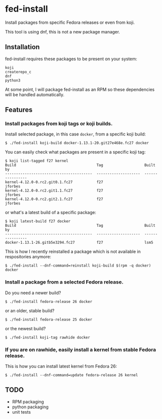 # fed-install

Install packages from specific Fedora releases or even from koji.

This tool is using dnf, this is not a new package manager.


## Installation

fed-install requires these packages to be present on your system:

```
koji
createrepo_c
dnf
python3
```

At some point, I will package fed-install as an RPM so these dependencies will
be handled automatically.


## Features


### Install packages from koji tags or koji builds.

Install selected package, in this case `docker`, from a specific koji build:
```
$ ./fed-install koji-build docker-1.13.1-20.git27e468e.fc27 docker
```

You can easily check what packages are present in a specific koji tag:
```
$ koji list-tagged f27 kernel
Build                                     Tag                   Built by
----------------------------------------  --------------------  ----------------
kernel-4.12.0-0.rc2.git0.1.fc27           f27                   jforbes
kernel-4.12.0-0.rc2.git1.1.fc27           f27                   jforbes
kernel-4.12.0-0.rc2.git2.1.fc27           f27                   jforbes
```

or what's a latest build of a specific package:
```
$ koji latest-build f27 docker
Build                                     Tag                   Built by
----------------------------------------  --------------------  ----------------
docker-1.13.1-26.gitb5e3294.fc27          f27                   lsm5
```

This is how I recently reinstalled a package which is not available in respositories anymore:
```
$ ./fed-install --dnf-command=reinstall koji-build $(rpm -q docker) docker
```


### Install a package from a selected Fedora release.

Do you need a newer build?

```
$ ./fed-install fedora-release 26 docker
```

or an older, stable build?

```
$ ./fed-install fedora-release 25 docker
```

or the newest build?

```
$ ./fed-install koji-tag rawhide docker
```


### If you are on rawhide, easily install a kernel from stable Fedora release.

This is how you can install latest kernel from Fedora 26:

```
$ ./fed-install --dnf-command=update fedora-release 26 kernel
```


## TODO

* RPM packaging
* python packaging
* unit tests
